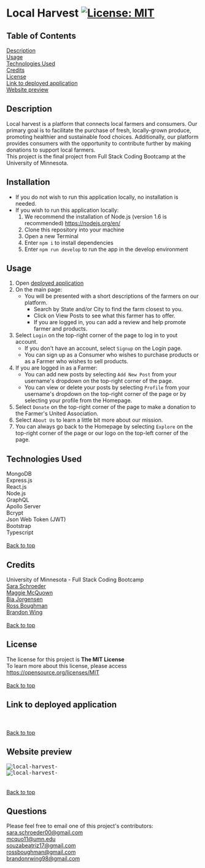 # Local Harvest [![License: MIT](https://img.shields.io/badge/License-MIT-yellow.svg)](https://opensource.org/licenses/MIT)

## Table of Contents
[Description](#description)<br>
[Usage](#usage)<br>
[Technologies Used](#technologies-used)<br>
[Credits](#credits)<br>
[License](#license)<br>
[Link to deployed application](#link-to-deployed-application)<br>
[Website preview](#website-preview)

## Description
Local harvest is a platform that connects local farmers and consumers. Our primary goal is to facilitate the purchase of fresh, locally-grown produce, promoting healthier and sustainable food choices. Additionally, our platform provides consumers with the opportunity to contribute further by making donations to support local farmers.<br>
This project is the final project from Full Stack Coding Bootcamp at the University of Minnesota.

## Installation

* If you do not wish to run this application locally, no installation is needed.
* If you wish to run this application locally:
    1. We recommend the installation of Node.js (version 1.6 is recommended) https://nodejs.org/en/
    1. Clone this repository into your machine
    1. Open a new Terminal
    1. Enter `npm i` to install dependencies
    1. Enter `npm run develop` to run the app in the develop environment

## Usage

1. Open [deployed application]()
1. On the main page:
    * You will be presented with a short descriptions of the farmers on our platform.
        * Search by State and/or City to find the farm closest to you.
        * Click on View Posts to see what this farmer has to offer.
        * If you are logged in, you can add a review and help promote farmer and products.
1. Select `Login` on the top-right corner of the page to log in to yout account.
    * If you don't have an account, select `Signup` on the Login page.
    * You can sign up as a Consumer who wishes to purchase products or as a Farmer who wishes to sell products.
1. If you are logged in as a Farmer:
    * You can add new posts by selecting `Add New Post` from your username's dropdown on the top-right corner of the page.
    * You can view or delete your posts by selecting `Profile` from your username's dropdown on the top-right corner of the page or by selecting your profile from the Homepage.
1. Select `Donate` on the top-right corner of the page to make a donation to the Farmer's United Association.
1. Select `About Us` to learn a little bit more about our mission.
1. You can always go back to the Homepage by selecting `Explore` on the top-right corner of the page or our logo on the top-left corner of the page.

## Technologies Used

MongoDB<br>
Express.js<br>
React.js<br>
Node.js<br>
GraphQL<br>
Apollo Server<br>
Bcrypt<br>
Json Web Token (JWT)<br>
Bootstrap<br>
Typescript
<br><br>
[Back to top](#local-harvest-)

## Credits

University of Minnesota - Full Stack Coding Bootcamp<br>
[Sara Schroeder](https://github.com/saraschroeder)<br>
[Maggie McQuown](https://github.com/mcquo011)<br>
[Bia Jorgensen](https://github.com/lkalliance)<br>
[Ross Boughman](https://github.com/Ross-Boughman)<br>
[Brandon Wing](https://github.com/rudyxwhite)
<br><br>
[Back to top](#local-harvest-)

## License

The license for this project is **The MIT License**<br>
To learn more about this license, please access https://opensource.org/licenses/MIT
<br><br>
[Back to top](#local-harvest-)

## Link to deployed application


<br><br>
[Back to top](#local-harvest-)

## Website preview

<kbd>![local-harvest-](./assets/images)</kbd><br>
<kbd>![local-harvest-](./assets/images)</kbd><br>
<br><br>
[Back to top](#local-harvest-)

## Questions
Please feel free to email one of this project's contributors:<br>
sara.schroeder00@gmail.com<br>
mcquo11@umn.edu<br>
souzabeatriz17@gmail.com<br>
rossboughman@gmail.com<br>
brandonrwing98@gmail.com
